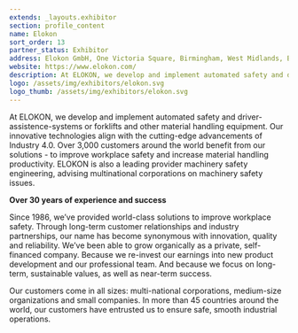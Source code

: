 ```yaml
---
extends: _layouts.exhibitor
section: profile_content
name: Elokon
sort_order: 13
partner_status: Exhibitor
address: Elokon GmbH, One Victoria Square, Birmingham, West Midlands, B1 2BD
website: https://www.elokon.com/
description: At ELOKON, we develop and implement automated safety and driver-assistence-systems or forklifts and other material handling equipment. Our innovative technologies align with the cutting-edge advancements of Industry 4.0. Over 3,000 customers around the world benefit from our solutions - to improve workplace safety and increase material handling productivity. ELOKON is also a leading provider machinery safety engineering, advising multinational corporations on machinery safety issues.
logo: /assets/img/exhibitors/elokon.svg
logo_thumb: /assets/img/exhibitors/elokon.svg
---
```

At ELOKON, we develop and implement automated safety and driver-assistence-systems or forklifts and other material handling equipment. Our innovative technologies align with the cutting-edge advancements of Industry 4.0. Over 3,000 customers around the world benefit from our solutions - to improve workplace safety and increase material handling productivity. ELOKON is also a leading provider machinery safety engineering, advising multinational corporations on machinery safety issues.

**Over 30 years of experience and success**

Since 1986, we’ve provided world-class solutions to improve workplace safety. Through long-term customer relationships and industry partnerships, our name has become synonymous with innovation, quality and reliability. We’ve been able to grow organically as a private, self-financed company. Because we re-invest our earnings into new product development and our professional team. And because we focus on long-term, sustainable values, as well as near-term success.

Our customers come in all sizes: multi-national corporations, medium-size organizations and small companies. In more than 45 countries around the world, our customers have entrusted us to ensure safe, smooth industrial operations.